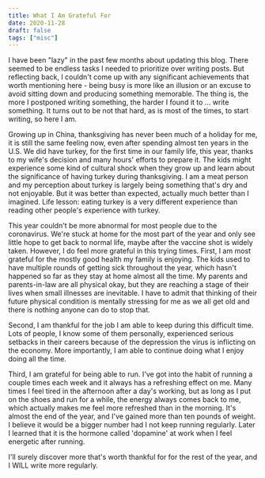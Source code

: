```yaml
---
title: What I Am Grateful For
date: 2020-11-28
draft: false
tags: ["misc"]
---
```


I have been "lazy" in the past few months about updating this blog.
There seemed to be endless tasks I needed to prioritize over writing posts.
But reflecting back, I couldn't come up with any significant achievements that worth mentioning here - being busy is more like an illusion or an excuse to avoid sitting down and producing something memorable.
The thing is, the more I postponed writing something, the harder I found it to ... write something.
It turns out to be not that hard, as is most of the times, to start writing, so here I am.

Growing up in China, thanksgiving has never been much of a holiday for me, it is still the same feeling now, even after spending almost ten years in the U.S.
We did have turkey, for the first time in our family life, this year, thanks to my wife's decision and many hours' efforts to prepare it.
The kids might experience some kind of cultural shock when they grow up and learn about the significance of having turkey during thanksgiving.
I am a meat person and my perception about turkey is largely being something that's dry and not enjoyable.
But it was better than expected, actually much better than I imagined.
Life lesson: eating turkey is a very different experience than reading other people's experience with turkey.

This year couldn't be more abnormal for most people due to the coronavirus.
We're stuck at home for the most part of the year and only see little hope to get back to normal life, maybe after the vaccine shot is widely taken.
However, I do feel more grateful in this trying times.
First, I am most grateful for the mostly good health my family is enjoying.
The kids used to have multiple rounds of getting sick throughout the year, which hasn't happened so far as they stay at home almost all the time.
My parents and parents-in-law are all physical okay, but they are reaching a stage of their lives when small illnesses are inevitable.
I have to admit that thinking of their future physical condition is mentally stressing for me as we all get old and there is nothing anyone can do to stop that.

Second, I am thankful for the job I am able to keep during this difficult time.
Lots of people, I know some of them personally, experienced serious setbacks in their careers because of the depression the virus is inflicting on the economy.
More importantly, I am able to continue doing what I enjoy doing all the time.

Third, I am grateful for being able to run.
I've got into the habit of running a couple times each week and it always has a refreshing effect on me.
Many times I feel tired in the afternoon after a day's working, but as long as I put on the shoes and run for a while, the energy always comes back to me, which actually makes me feel more refreshed than in the morning.
It's almost the end of the year, and I've gained more than ten pounds of weight.
I believe it would be a bigger number had I not keep running regularly.
Later I learned that it is the hormone called 'dopamine' at work when I feel energetic after running.

I'll surely discover more that's worth thankful for for the rest of the year, and I WILL write more regularly.
